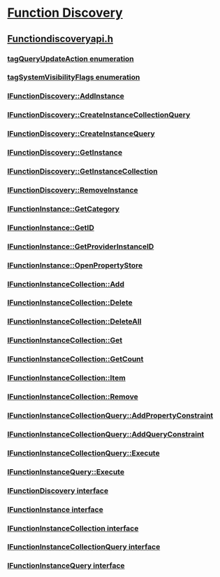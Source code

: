 # [Function Discovery](../_ncd/index.md)
## [Functiondiscoveryapi.h](index.md)
### [tagQueryUpdateAction enumeration](../functiondiscoveryapi/ne-functiondiscoveryapi-tagqueryupdateaction.md)
### [tagSystemVisibilityFlags enumeration](../functiondiscoveryapi/ne-functiondiscoveryapi-tagsystemvisibilityflags.md)
### [IFunctionDiscovery::AddInstance](../functiondiscoveryapi/nf-functiondiscoveryapi-ifunctiondiscovery-addinstance.md)
### [IFunctionDiscovery::CreateInstanceCollectionQuery](../functiondiscoveryapi/nf-functiondiscoveryapi-ifunctiondiscovery-createinstancecollectionquery.md)
### [IFunctionDiscovery::CreateInstanceQuery](../functiondiscoveryapi/nf-functiondiscoveryapi-ifunctiondiscovery-createinstancequery.md)
### [IFunctionDiscovery::GetInstance](../functiondiscoveryapi/nf-functiondiscoveryapi-ifunctiondiscovery-getinstance.md)
### [IFunctionDiscovery::GetInstanceCollection](../functiondiscoveryapi/nf-functiondiscoveryapi-ifunctiondiscovery-getinstancecollection.md)
### [IFunctionDiscovery::RemoveInstance](../functiondiscoveryapi/nf-functiondiscoveryapi-ifunctiondiscovery-removeinstance.md)
### [IFunctionInstance::GetCategory](../functiondiscoveryapi/nf-functiondiscoveryapi-ifunctioninstance-getcategory.md)
### [IFunctionInstance::GetID](../functiondiscoveryapi/nf-functiondiscoveryapi-ifunctioninstance-getid.md)
### [IFunctionInstance::GetProviderInstanceID](../functiondiscoveryapi/nf-functiondiscoveryapi-ifunctioninstance-getproviderinstanceid.md)
### [IFunctionInstance::OpenPropertyStore](../functiondiscoveryapi/nf-functiondiscoveryapi-ifunctioninstance-openpropertystore.md)
### [IFunctionInstanceCollection::Add](../functiondiscoveryapi/nf-functiondiscoveryapi-ifunctioninstancecollection-add.md)
### [IFunctionInstanceCollection::Delete](../functiondiscoveryapi/nf-functiondiscoveryapi-ifunctioninstancecollection-delete.md)
### [IFunctionInstanceCollection::DeleteAll](../functiondiscoveryapi/nf-functiondiscoveryapi-ifunctioninstancecollection-deleteall.md)
### [IFunctionInstanceCollection::Get](../functiondiscoveryapi/nf-functiondiscoveryapi-ifunctioninstancecollection-get.md)
### [IFunctionInstanceCollection::GetCount](../functiondiscoveryapi/nf-functiondiscoveryapi-ifunctioninstancecollection-getcount.md)
### [IFunctionInstanceCollection::Item](../functiondiscoveryapi/nf-functiondiscoveryapi-ifunctioninstancecollection-item.md)
### [IFunctionInstanceCollection::Remove](../functiondiscoveryapi/nf-functiondiscoveryapi-ifunctioninstancecollection-remove.md)
### [IFunctionInstanceCollectionQuery::AddPropertyConstraint](../functiondiscoveryapi/nf-functiondiscoveryapi-ifunctioninstancecollectionquery-addpropertyconstraint.md)
### [IFunctionInstanceCollectionQuery::AddQueryConstraint](../functiondiscoveryapi/nf-functiondiscoveryapi-ifunctioninstancecollectionquery-addqueryconstraint.md)
### [IFunctionInstanceCollectionQuery::Execute](../functiondiscoveryapi/nf-functiondiscoveryapi-ifunctioninstancecollectionquery-execute.md)
### [IFunctionInstanceQuery::Execute](../functiondiscoveryapi/nf-functiondiscoveryapi-ifunctioninstancequery-execute.md)
### [IFunctionDiscovery interface](../functiondiscoveryapi/nn-functiondiscoveryapi-ifunctiondiscovery.md)
### [IFunctionInstance interface](../functiondiscoveryapi/nn-functiondiscoveryapi-ifunctioninstance.md)
### [IFunctionInstanceCollection interface](../functiondiscoveryapi/nn-functiondiscoveryapi-ifunctioninstancecollection.md)
### [IFunctionInstanceCollectionQuery interface](../functiondiscoveryapi/nn-functiondiscoveryapi-ifunctioninstancecollectionquery.md)
### [IFunctionInstanceQuery interface](../functiondiscoveryapi/nn-functiondiscoveryapi-ifunctioninstancequery.md)
